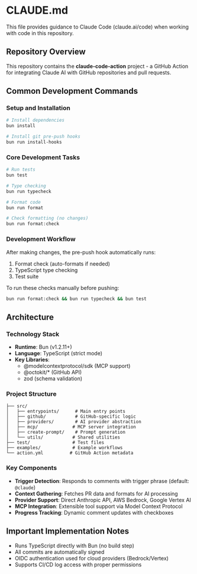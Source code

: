 # CLAUDE.md

This file provides guidance to Claude Code (claude.ai/code) when working with code in this repository.

## Repository Overview

This repository contains the **claude-code-action** project - a GitHub Action for integrating Claude AI with GitHub repositories and pull requests.

## Common Development Commands

### Setup and Installation
```bash
# Install dependencies
bun install

# Install git pre-push hooks
bun run install-hooks
```

### Core Development Tasks
```bash
# Run tests
bun test

# Type checking
bun run typecheck

# Format code
bun run format

# Check formatting (no changes)
bun run format:check
```

### Development Workflow
After making changes, the pre-push hook automatically runs:
1. Format check (auto-formats if needed)
2. TypeScript type checking  
3. Test suite

To run these checks manually before pushing:
```bash
bun run format:check && bun run typecheck && bun test
```

## Architecture

### Technology Stack
- **Runtime**: Bun (v1.2.11+)
- **Language**: TypeScript (strict mode)
- **Key Libraries**:
  - @modelcontextprotocol/sdk (MCP support)
  - @octokit/* (GitHub API)
  - zod (schema validation)

### Project Structure
```
├── src/
│   ├── entrypoints/      # Main entry points
│   ├── github/           # GitHub-specific logic
│   ├── providers/        # AI provider abstraction
│   ├── mcp/             # MCP server integration
│   ├── create-prompt/    # Prompt generation
│   └── utils/           # Shared utilities
├── test/                # Test files
├── examples/            # Example workflows
└── action.yml          # GitHub Action metadata
```

### Key Components
- **Trigger Detection**: Responds to comments with trigger phrase (default: `@claude`)
- **Context Gathering**: Fetches PR data and formats for AI processing
- **Provider Support**: Direct Anthropic API, AWS Bedrock, Google Vertex AI
- **MCP Integration**: Extensible tool support via Model Context Protocol
- **Progress Tracking**: Dynamic comment updates with checkboxes

## Important Implementation Notes

- Runs TypeScript directly with Bun (no build step)
- All commits are automatically signed
- OIDC authentication used for cloud providers (Bedrock/Vertex)
- Supports CI/CD log access with proper permissions